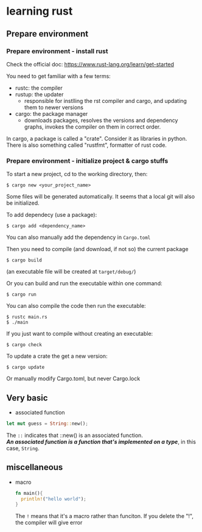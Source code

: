 # learning rust

## Prepare environment

### Prepare environment - install rust
Check the official doc: https://www.rust-lang.org/learn/get-started  

You need to get familiar with a few terms:
- rustc: the compiler
- rustup: the updater
  - responsible for instlling the rst compiler and cargo, and updating them to newer versions
- cargo: the package manager
  - downloads packages, resolves the versions and dependency graphs, invokes the compiler on them in correct order.

In cargo, a package is called a "crate". Consider it as libraries in python.  
There is also something called "rustfmt", formatter of rust code.

### Prepare environment - initialize project & cargo stuffs
To start a new project, cd to the working directory, then:  
```shell
$ cargo new <your_project_name>
```
Some files will be generated automatically. It seems that a local git will also be initialized.  

To add dependecy (use a package):
```shell
$ cargo add <dependency_name>
```
You can also manually add the dependency in `Cargo.toml`  


Then you need to compile (and download, if not so) the current package
```shell
$ cargo build
```
(an executable file will be created at `target/debug/`)

Or you can build and run the executable within one command:
```shell
$ cargo run
```
You can also compile the code then run the executable:
```shell
$ rustc main.rs
$ ./main
```

If you just want to compile without creating an executable:
```shell
$ cargo check
```

To update a crate the get a new version:
```shell
$ cargo update
```
Or manually modify Cargo.toml, but never Cargo.lock


## Very basic
- associated function
```rust
let mut guess = String::new();
```
The `::` indicates that ::new() is an associated function.  
___An associated function is a function that's implemented on a type___, in this case, `String`.



## miscellaneous
- macro  
  ```rust
  fn main(){
    println!("hello world");
  }
  ```
  The `!` means that it's a macro rather than funciton. If you delete the "!", the compiler will give error

